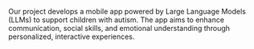 Our project develops a mobile app powered by Large Language Models (LLMs) to support children with autism. The app aims to enhance communication, social skills, and emotional understanding through personalized, interactive experiences.
